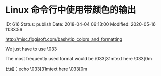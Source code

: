# Linux 命令行中使用带颜色的输出


ID: 616
Status: publish
Date: 2018-04-04 06:13:00
Modified: 2020-05-16 11:33:56


http://misc.flogisoft.com/bash/tip_colors_and_formatting

We just have to use \033

The most frequently used format would be \033[31mtext here \033[0m

比如：echo \033[31mtext here \033[0m